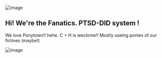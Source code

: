 ![image](https://github.com/user-attachments/assets/0d6de671-b78c-4ec6-b4a3-a9eb626181b0)


## Hi! We're the Fanatics. PTSD-DID system !

We love Ponytown!! hehe. C + H is weclome!!
Mostly useing ponies of our fictives (maybe!)


![image](https://github.com/user-attachments/assets/d9f55b65-d9cb-401f-9363-c8cf30adecb5)
